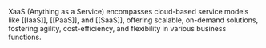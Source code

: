 XaaS (Anything as a Service) encompasses cloud-based service models like [[IaaS]], [[PaaS]], and [[SaaS]], offering scalable, on-demand solutions, fostering agility, cost-efficiency, and flexibility in various business functions.